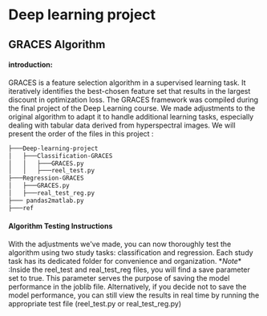 # Deep learning project
## GRACES Algorithm  
#### introduction:
GRACES is a feature selection algorithm in a supervised learning task. It iteratively identifies the best-chosen feature set that results in the largest discount in optimization loss.
The GRACES framework was compiled during the final project of the Deep Learning course. We made adjustments to the original algorithm to adapt it to handle additional learning tasks, especially dealing with tabular data derived from hyperspectral images.
We will present the order of the files in this project : 
```bash
├───Deep-learning-project 
│   ├───Classification-GRACES
│   │   ├───GRACES.py
│   │   ├───reel_test.py
├───Regression-GRACES
│   ├───GRACES.py
│   ├───real_test_reg.py
├─── pandas2matlab.py
├───ref
```
#### Algorithm Testing Instructions
With the adjustments we've made, you can now thoroughly test the algorithm using two study tasks: classification and regression. Each study task has its dedicated folder for convenience and organization.
\**Note** :Inside the reel_test and real_test_reg files, you will find a save parameter set to true. This parameter serves the purpose of saving the model performance in the joblib file. Alternatively, if you decide not to save the model performance, you can still view the results in real time by running the appropriate test file (reel_test.py or real_test_reg.py)
